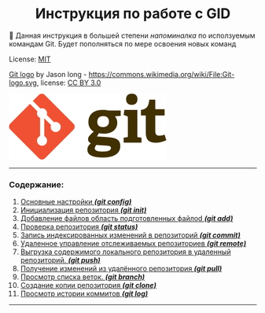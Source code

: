 <!-- SkillFactory PHPDEV-34 Рыков Денис-->
<!--3.14. Практическая работа -->
<h1 align="center">Инструкция по работе с GID</h1>

:pushpin: Данная инструкция в большей степени *напоминалка* по исползуемым командам Git. Будет пополняться по мере освоения новых команд    

License: [MIT](./license.md "Смотреть лицензию")



[Git logo](https://commons.wikimedia.org/wiki/File:Git-logo.svg) by Jason long - https://commons.wikimedia.org/wiki/File:Git-logo.svg, license: [CC BY 3.0](https://creativecommons.org/licenses/by/3.0/deed.en)

![Логотип Git](/img/git-logo.png)

---
### Содержание:

1. [Основные настройки ***(git config)***](config.md)
2. [Инициализация репозитория ***(git init)***](init.md)
3. [Добавление файлов область подготовленных файлоd ***(git add)***](add.md)
4.  [Проверка репозитория ***(git status)***](status.md)
5. [Запись индексированных изменений в репозиторий ***(git commit)***](commit.md)
6. [Удаленное управление отслеживаемых репозиториев ***(git remote)***](remote.md)
7. [Выгрузка содержимого локального репозитория в удаленный репозиторий. ***(git push)***](push.md)
8. [Получение изменений из удалённого репозитория ***(git pull)***](pull.md)
9. [Просмотр списка веток. ***(git branch)***](branch.md)
10. [Cоздание копии репозитория ***(git clone)***](clone.md)
11. [Просмотр истории коммитов ***(git log)***](log.md)
---